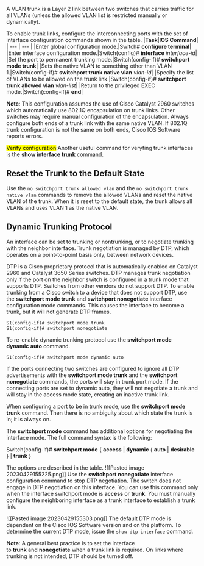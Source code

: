 A VLAN trunk is a Layer 2 link between two switches that carries traffic for all VLANs (unless the allowed VLAN list is restricted manually or dynamically).

To enable trunk links, configure the interconnecting ports with the set of interface configuration commands shown in the table.
|**Task**|**IOS Command**|
| --- | --- |
|Enter global configuration mode.|Switch# **configure terminal**|
|Enter interface configuration mode.|Switch(config)# **interface** _interface-id_|
|Set the port to permanent trunking mode.|Switch(config-if)# **switchport mode trunk**|
|Sets the native VLAN to something other than VLAN 1.|Switch(config-if)# **switchport trunk native vlan** _vlan-id_|
|Specify the list of VLANs to be allowed on the trunk link.|Switch(config-if)# **switchport trunk allowed vlan** _vlan-list_|
|Return to the privileged EXEC mode.|Switch(config-if)# **end**|

**Note**: This configuration assumes the use of Cisco Catalyst 2960 switches which automatically use 802.1Q encapsulation on trunk links. Other switches may require manual configuration of the encapsulation. Always configure both ends of a trunk link with the same native VLAN. If 802.1Q trunk configuration is not the same on both ends, Cisco IOS Software reports errors.

<mark>Verify configuration</mark>:Another useful command for veryfing trunk interfaces is the **show interface trunk** command.

## Reset the Trunk to the Default State

Use the `no switchport trunk allowed vlan` and the `no switchport trunk native vlan` commands to remove the allowed VLANs and reset the native VLAN of the trunk. When it is reset to the default state, the trunk allows all VLANs and uses VLAN 1 as the native VLAN.

## Dynamic Trunking Protocol

An interface can be set to trunking or nontrunking, or to negotiate trunking with the neighbor interface. Trunk negotiation is managed by DTP, which operates on a point-to-point basis only, between network devices.

DTP is a Cisco proprietary protocol that is automatically enabled on Catalyst 2960 and Catalyst 3650 Series switches. DTP manages trunk negotiation only if the port on the neighbor switch is configured in a trunk mode that supports DTP. Switches from other vendors do not support DTP.
To enable trunking from a Cisco switch to a device that does not support DTP, use the **switchport mode trunk** and **switchport nonegotiate** interface configuration mode commands. This causes the interface to become a trunk, but it will not generate DTP frames.

```
S1(config-if)# switchport mode trunk
S1(config-if)# switchport nonegotiate
```

To re-enable dynamic trunking protocol use the **switchport mode dynamic** **auto** command.

```
S1(config-if)# switchport mode dynamic auto
```

If the ports connecting two switches are configured to ignore all DTP advertisements with the **switchport mode trunk** and the **switchport nonegotiate** commands, the ports will stay in trunk port mode. If the connecting ports are set to dynamic auto, they will not negotiate a trunk and will stay in the access mode state, creating an inactive trunk link.

When configuring a port to be in trunk mode, use the **switchport mode trunk** command. Then there is no ambiguity about which state the trunk is in; it is always on.

The **switchport mode** command has additional options for negotiating the interface mode. The full command syntax is the following:

Switch(config-if)# **switchport mode** { **access** | **dynamic** { **auto** | **desirable** } | **trunk** }

The options are described in the table.
![[Pasted image 20230429155225.png]]
Use the **switchport nonegotiate** interface configuration command to stop DTP negotiation. The switch does not engage in DTP negotiation on this interface. You can use this command only when the interface switchport mode is **access** or **trunk**. You must manually configure the neighboring interface as a trunk interface to establish a trunk link.

![[Pasted image 20230429155303.png]]
The default DTP mode is dependent on the Cisco IOS Software version and on the 
platform. To determine the current DTP mode, issue the `show dtp interface` command.

**Note**: A general best practice is to set the interface to **trunk** and **nonegotiate** when a trunk link is required. On links where trunking is not intended, DTP should be turned off.